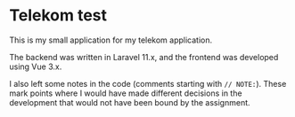 # Telekom test

This is my small application for my telekom application.

The backend was written in Laravel 11.x, and the frontend was developed using Vue 3.x.

I also left some notes in the code (comments starting with `// NOTE:`). These mark points where I would have made different decisions in the development that would not have been bound by the assignment.